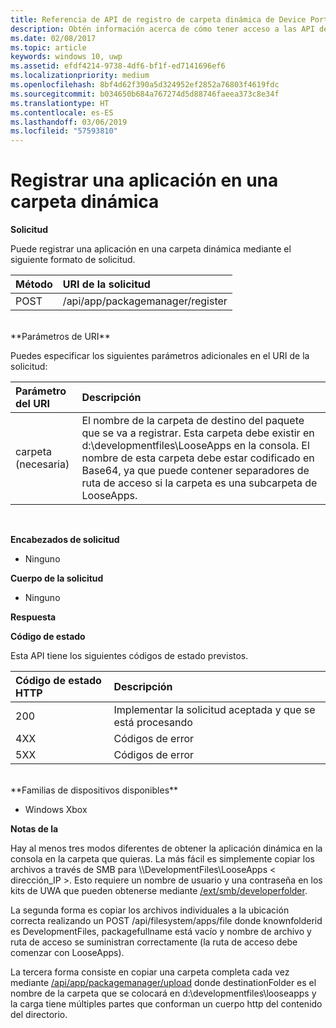 ```yaml
---
title: Referencia de API de registro de carpeta dinámica de Device Portal
description: Obtén información acerca de cómo tener acceso a las API de registro de carpeta dinámica mediante programación.
ms.date: 02/08/2017
ms.topic: article
keywords: windows 10, uwp
ms.assetid: efdf4214-9738-4df6-bf1f-ed7141696ef6
ms.localizationpriority: medium
ms.openlocfilehash: 8bf4d62f390a5d324952ef2852a76803f4619fdc
ms.sourcegitcommit: b034650b684a767274d5d88746faeea373c8e34f
ms.translationtype: HT
ms.contentlocale: es-ES
ms.lasthandoff: 03/06/2019
ms.locfileid: "57593810"
---
```

# <a name="register-an-app-in-a-loose-folder"></a>Registrar una aplicación en una carpeta dinámica  

**Solicitud**

Puede registrar una aplicación en una carpeta dinámica mediante el siguiente formato de solicitud.

Método      | URI de la solicitud
:------     | :------
POST | /api/app/packagemanager/register
<br />
**Parámetros de URI**

Puedes especificar los siguientes parámetros adicionales en el URI de la solicitud:

Parámetro del URI      | Descripción
:------     | :-----
carpeta (necesaria) | El nombre de la carpeta de destino del paquete que se va a registrar. Esta carpeta debe existir en d:\developmentfiles\LooseApps en la consola. El nombre de esta carpeta debe estar codificado en Base64, ya que puede contener separadores de ruta de acceso si la carpeta es una subcarpeta de LooseApps.
<br />

**Encabezados de solicitud**

- Ninguno

**Cuerpo de la solicitud**

- Ninguno

**Respuesta**

**Código de estado**

Esta API tiene los siguientes códigos de estado previstos.

Código de estado HTTP      | Descripción
:------     | :-----
200 | Implementar la solicitud aceptada y que se está procesando
4XX | Códigos de error
5XX | Códigos de error
<br />
**Familias de dispositivos disponibles**

* Windows Xbox

**Notas de la**

Hay al menos tres modos diferentes de obtener la aplicación dinámica en la consola en la carpeta que quieras. La más fácil es simplemente copiar los archivos a través de SMB para \\\DevelopmentFiles\LooseApps < dirección_IP >. Esto requiere un nombre de usuario y una contraseña en los kits de UWA que pueden obtenerse mediante [/ext/smb/developerfolder](wdp-smb-api.md). 

La segunda forma es copiar los archivos individuales a la ubicación correcta realizando un POST /api/filesystem/apps/file donde knownfolderid es DevelopmentFiles, packagefullname está vacío y nombre de archivo y ruta de acceso se suministran correctamente (la ruta de acceso debe comenzar con LooseApps).

La tercera forma consiste en copiar una carpeta completa cada vez mediante [/api/app/packagemanager/upload](wdp-folder-upload.md) donde destinationFolder es el nombre de la carpeta que se colocará en d:\developmentfiles\looseapps y la carga tiene múltiples partes que conforman un cuerpo http del contenido del directorio.

